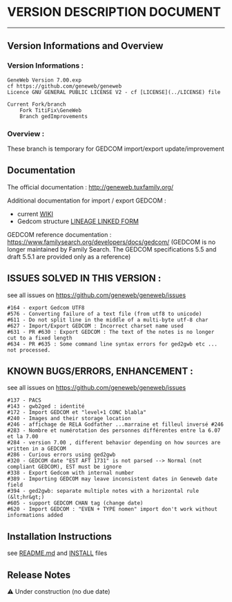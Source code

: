 # VERSION DESCRIPTION DOCUMENT
********************************************************
## Version Informations and Overview

### Version Informations : 
	GeneWeb Version 7.00.exp
	cf https://github.com/geneweb/geneweb
	Licence GNU GENERAL PUBLIC LICENSE V2 - cf [LICENSE](../LICENSE) file 

	Current Fork/branch
		Fork TitiFix\GeneWeb
		Branch gedImprovements

### Overview :
These branch is temporary for GEDCOM import/export update/improvement

## Documentation

The official documentation : http://geneweb.tuxfamily.org/

Additional documentation for import / export GEDCOM :
* current [WIKI](/geneweb/wiki)
* Gedcom structure [LINEAGE LINKED FORM](ged/Ged.LINEAGE_LINKED_STRUCTURE.md)

GEDCOM reference documentation : https://www.familysearch.org/developers/docs/gedcom/
(GEDCOM is no longer maintained by Family Search. 
The GEDCOM specifications 5.5 and draft 5.5.1 are provided only as a reference)

## ISSUES SOLVED IN THIS VERSION :
see all issues on https://github.com/geneweb/geneweb/issues

	#164 - export Gedcom UTF8 
	#576 - Converting failure of a text file (from utf8 to unicode) 
	#611 - Do not split line in the middle of a multi-byte utf-8 char 
	#627 - Import/Export GEDCOM : Incorrect charset name used 
	#631 - PR #630 : Export GEDCOM : The text of the notes is no longer cut to a fixed length 
	#634 - PR #635 : Some command line syntax errors for ged2gwb etc ... not processed. 

## KNOWN BUGS/ERRORS, ENHANCEMENT :
see all issues on https://github.com/geneweb/geneweb/issues

	#137 - PACS
	#143 - gwb2ged : identité 
	#172 - Import GEDCOM et "level+1 CONC blabla"
	#240 - Images and their storage location
	#246 - affichage de RELA Godfather ...marraine et filleul inversé #246 
	#283 - Nombre et numérotation des personnes différentes entre la 6.07 et la 7.00
	#284 - version 7.00 , different behavior depending on how sources are written in a GEDCOM
	#286 - Curious errors using ged2gwb
	#320 - GEDCOM date "EST AFT 1731" is not parsed --> Normal (not compliant GEDCOM), EST must be ignore
	#338 - Export Gedcom with internal number
	#389 - Importing GEDCOM may leave inconsistent dates in Geneweb date field
	#394 - ged2gwb: separate multiple notes with a horizontal rule (&lt;hr&gt;)
	#605 - support GEDCOM CHAN tag (change date) 
	#620 - Import GEDCOM : "EVEN + TYPE nomen" import don't work without informations added

## Installation Instructions
see [README.md](../README.md) and [INSTALL](../INSTALL) files

## Release Notes
:warning: Under construction (no due date)
